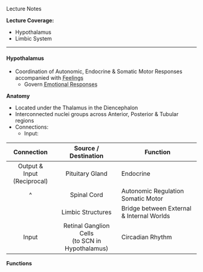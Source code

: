 Lecture Notes

**Lecture Coverage:**
- Hypothalamus
- Limbic System

---
#### **Hypothalamus**
- Coordination of Autonomic, Endocrine & Somatic Motor Responses accompanied with <abbr Title="Subjective & Conscious Experience that Usually Accompany Emotional Responses">Feelings</abbr>
	- Govern <abbr Title="Automatic & Unconscious Physiological Responses in Special Situations, often accompanied by feelings">Emotional Responses</abbr>

**Anatomy**
- Located under the Thalamus in the Diencephalon
- Interconnected nuclei groups across Anterior, Posterior & Tubular regions
- Connections:
	- Input:

|           Connection           |                Source / Destination                | Function                                  |
| :----------------------------: | :------------------------------------------------: | ----------------------------------------- |
| Output &<br>Input (Reciprocal) |                  Pituitary Gland                   | Endocrine                                 |
|               ^                |                    Spinal Cord                     | Autonomic Regulation<br>Somatic Motor     |
|                                |                 Limbic Structures                  | Bridge between External & Internal Worlds |
|             Input              | Retinal Ganglion Cells<br>(to SCN in Hypothalamus) | Circadian Rhythm                          |

**Functions**
